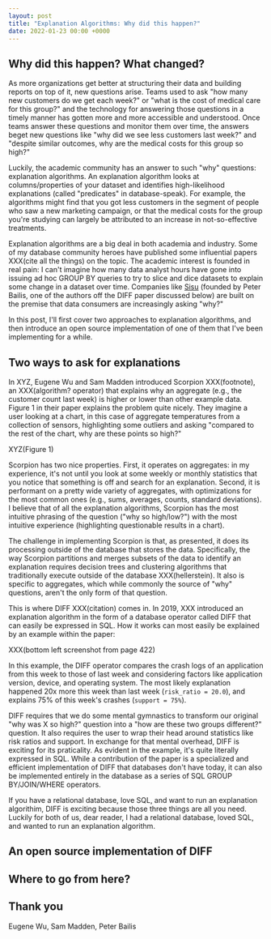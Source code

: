 ```yaml
---
layout: post
title: "Explanation Algorithms: Why did this happen?"
date: 2022-01-23 00:00 +0000
---
```


## Why did this happen? What changed?

As more organizations get better at structuring their data and building reports on top of it, new questions arise. Teams used to ask "how many new customers do we get each week?" or "what is the cost of medical care for this group?" and the technology for answering those questions in a timely manner has gotten more and more accessible and understood. Once teams answer these questions and monitor them over time, the answers beget new questions like "why did we see less customers last week?" and "despite similar outcomes, why are the medical costs for this group so high?"

Luckily, the academic community has an answer to such "why" questions: explanation algorithms. An explanation algorithm looks at columns/properties of your dataset and identifies high-likelihood explanations (called "predicates" in database-speak). For example, the algorithms might find that you got less customers in the segment of people who saw a new marketing campaign, or that the medical costs for the group you're studying can largely be attributed to an increase in not-so-effective treatments.

Explanation algorithms are a big deal in both academia and industry. Some of my database community heroes have published some influential papers XXX(cite all the things) on the topic. The academic interest is founded in real pain: I can't imagine how many data analyst hours have gone into issuing ad hoc GROUP BY queries to try to slice and dice datasets to explain some change in a dataset over time. Companies like [Sisu](https://sisudata.com/) (founded by Peter Bailis, one of the authors off the DIFF paper discussed below) are built on the premise that data consumers are increasingly asking "why?"

In this post, I'll first cover two approaches to explanation algorithms, and then introduce an open source implementation of one of them that I've been implementing for a while.

## Two ways to ask for explanations

In XYZ, Eugene Wu and Sam Madden introduced Scorpion XXX(footnote), an XXX(algorithm? operator) that explains why an aggregate (e.g., the customer count last week) is higher or lower than other example data. Figure 1 in their paper explains the problem quite nicely. They imagine a user looking at a chart, in this case of aggregate temperatures from a collection of sensors, highlighting some outliers and asking "compared to the rest of the chart, why are these points so high?"

XYZ(Figure 1)

Scorpion has two nice properties. First, it operates on aggregates: in my experience, it's not until you look at some weekly or monthly statistics that you notice that something is off and search for an explanation. Second, it is performant on a pretty wide variety of aggregates, with optimizations for the most common ones (e.g., sums, averages, counts, standard deviations). I believe that of all the explanation algorithms, Scorpion has the most intuitive phrasing of the question ("why so high/low?") with the most intuitive experience (highlighting questionable results in a chart).

The challenge in implementing Scorpion is that, as presented, it does its processing outside of the database that stores the data. Specifically, the way Scorpion partitions and merges subsets of the data to identify an explanation requires decision trees and clustering algorithms that traditionally execute outside of the database XXX(hellerstein). It also is specific to aggregates, which while commonly the source of "why" questions, aren't the only form of that question.

This is where DIFF XXX(citation) comes in. In 2019, XXX introduced an explanation algorithm in the form of a database operator called DIFF that can easily be expressed in SQL. How it works can most easily be explained by an example within the paper:

XXX(bottom left screenshot from page 422)

In this example, the DIFF operator compares the crash logs of an application from this week to those of last week and considering factors like application version, device, and operating system. The most likely explanation happened 20x more this week than last week (`risk_ratio = 20.0`), and explains 75% of this week's crashes (`support = 75%`).

DIFF requires that we do some mental gymnastics to transform our original "why was X so high?" question into a "how are these two groups different?" question. It also requires the user to wrap their head around statistics like risk ratios and support. In exchange for that mental overhead, DIFF is exciting for its praticality. As evident in the example, it's quite literally expressed in SQL. While a contribution of the paper is a specialized and efficient implementation of DIFF that databases don't have today, it can also be implemented entirely in the database as a series of SQL GROUP BY/JOIN/WHERE operators.

If you have a relational database, love SQL, and want to run an explanation algorithim, DIFF is exciting because those three things are all you need. Luckily for both of us, dear reader, I had a relational database, loved SQL, and wanted to run an explanation algorithm.

## An open source implementation of DIFF


## Where to go from here?



## Thank you
Eugene Wu, Sam Madden, Peter Bailis
